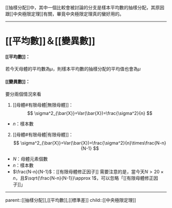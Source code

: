 [[抽樣分配]]中，其中一個比較會被討論的分支是樣本平均數的抽樣分配，其原因跟[[中央極限定理]]有關，畢竟中央極限定理真的蠻好用的。
- - -
# [[平均數]]＆[[變異數]]
#### [[平均數]]：
若今天母體的平均數為$\mu$，則樣本平均數的抽樣分配的平均值也會為$\mu$

#### [[變異數]]：
要分兩個情況來看
1. [[母體#有限母體|無限母體]]：
$$
\sigma^2_{\bar{X}}=Var(\bar{X})=\frac{\sigma^2}{n}
$$
- $n$：樣本數
2. [[母體#有限母體|有限母體]]：
$$
\sigma^2_{\bar{X}}=Var(\bar{X})=\frac{\sigma^2}{n}\times\frac{N-n}{N-1}
$$
- $N$：母體元素個數
- $n$：樣本數
- $\frac{N-n}{N-1}$：[[有限母體修正因子]]
需要注意的是，當今天$N>20\times n$，且$\sqrt{\frac{N-n}{N-1}}\approx 1$，可以忽略「[[有限母體修正因子]]」
- - -
parent::[[抽樣分配]],[[平均數]],[[標準差]]
child::[[中央極限定理]]